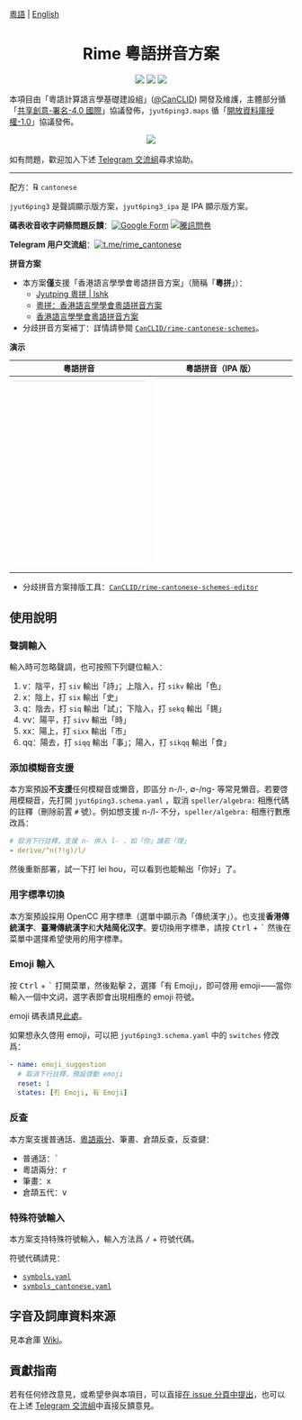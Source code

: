 [粵語](README.md) | [English](README-en.md)

<div lang="cmn">

<h1 align="center">Rime 粵語拼音方案</h1>

<p align="center">
<a href="https://github.com/rime/rime-cantonese/issues"><img src="https://img.shields.io/badge/%E6%AD%A1%E8%BF%8E-%E5%8F%83%E8%88%87%E8%B2%A2%E7%8D%BB-1dd3b0?style=for-the-badge&logo=github"/></a>
<a href="https://github.com/rime/rime-cantonese/releases"><img src="https://img.shields.io/github/v/release/rime/rime-cantonese?color=38618c&label=%E7%A9%A9%E5%AE%9A%E7%99%BC%E4%BD%88%E7%89%88%E6%9C%AC&style=for-the-badge"/></a>
<a href="https://travis-ci.com/github/rime/rime-cantonese"><img src="https://img.shields.io/travis/com/rime/rime-cantonese?label=%E5%B0%81%E8%A3%9D%E7%A8%8B%E5%BC%8F&logo=travis-ci&logoColor=white&style=for-the-badge"/></a>
</p>

本項目由「粵語計算語言學基礎建設組」([@CanCLID](https://github.com/CanCLID)) 開發及維護，主體部分循「[共享創意-署名-4.0 國際](http://creativecommons.org/licenses/by/4.0/)」協議發佈，`jyut6ping3.maps` 循「[開放資料庫授權-1.0](https://opendatacommons.org/licenses/odbl/)」協議發佈。

<p align="center"><a href="https://github.com/rime/rime-cantonese/releases"><img src="https://raw.githubusercontent.com/rime/rime-cantonese/build/button 安裝教程.svg"/></a></p>

如有問題，歡迎加入下述 [Telegram 交流組](https://t.me/rime_cantonese)尋求協助。

---

配方：℞ `cantonese`

`jyut6ping3` 是聲調顯示版方案，`jyut6ping3_ipa` 是 IPA 顯示版方案。

**碼表收音收字詞條問題反饋**：[![Google Form](https://img.shields.io/badge/Google_Form-white?style=flat-square&logo=google)](https://forms.gle/83cVEAiahr9wjyyq6) [![騰訊問卷](https://img.shields.io/badge/%E9%A8%B0%E8%A8%8A%E5%95%8F%E5%8D%B7-brightgreen?style=flat-square)](https://wj.qq.com/s2/7613837/0794)

**Telegram 用户交流組**：[![t.me/rime_cantonese](https://img.shields.io/badge/rime_cantonese-blue?style=flat-square&logo=telegram)](https://t.me/rime_cantonese)

**拼音方案**

- 本方案**僅**支援「香港語言學學會粵語拼音方案」（簡稱「**粵拼**」）：
  - [Jyutping 粵拼 | lshk](https://www.lshk.org/jyutping)
  - [粵拼：香港語言學學會粵語拼音方案](https://www.jyutping.org/jyutping/)
  - [香港語言學學會粵語拼音方案](https://zh.wikipedia.org/wiki/香港語言學學會粵語拼音方案)
- 分歧拼音方案補丁：詳情請參閱 [`CanCLID/rime-cantonese-schemes`](https://github.com/CanCLID/rime-cantonese-schemes)。

**演示**

| 粵語拼音                   | 粵語拼音（IPA 版）        |
| -------------------------- | ------------------------- |
| ![聲調版](./demo/tone.gif) | ![IPA 版](./demo/ipa.gif) |

- 分歧拼音方案排版工具：[`CanCLID/rime-cantonese-schemes-editor`](https://github.com/CanCLID/rime-cantonese-schemes-editor)

## 使用說明

### 聲調輸入

輸入時可忽略聲調，也可按照下列鍵位輸入：

1. v：陰平，打 `siv` 輸出「詩」；上陰入，打 `sikv` 輸出「色」
2. x：陰上，打 `six` 輸出「史」
3. q：陰去，打 `siq` 輸出「試」；下陰入，打 `sekq` 輸出「錫」
4. vv：陽平，打 `sivv` 輸出「時」
5. xx：陽上，打 `sixx` 輸出「市」
6. qq：陽去，打 `siqq` 輸出「事」；陽入，打 `sikqq` 輸出「食」

### 添加模糊音支援

本方案預設**不支援**任何模糊音或懶音，即區分 n-/l-, &empty;-/ng- 等常見懶音。若要啓用模糊音，先打開 `jyut6ping3.schema.yaml` ，取消 `speller/algebra:` 相應代碼的註釋（刪除前置 `#` 號）。例如想支援 n-/l- 不分，`speller/algebra:` 相應行數應改爲：

```yaml
# 取消下行註釋，支援 n- 併入 l- ，如「你」讀若「理」
- derive/^n(?!g)/l/
```

然後重新部署，試一下打 lei hou，可以看到也能輸出「你好」了。

### 用字標準切換

本方案預設採用 OpenCC 用字標準（選單中顯示為「傳統漢字」）。也支援**香港傳統漢字**、**臺灣傳統漢字**和**大陆简化汉字**。要切換用字標準，請按 <kbd>Ctrl</kbd> + <kbd>`</kbd> 然後在菜單中選擇希望使用的用字標準。

### Emoji 輸入

按 <kbd>Ctrl</kbd> + <kbd>`</kbd> 打開菜單，然後點擊 <kbd>2</kbd>，選擇「有 Emoji」，即可啓用 emoji——當你輸入一個中文詞，選字表即會出現相應的 emoji 符號。

emoji 碼表請見[此處](https://github.com/rime/rime-emoji/tree/master/opencc)。

如果想永久啓用 emoji，可以把 `jyut6ping3.schema.yaml` 中的 `switches` 修改爲：

```yaml
- name: emoji_suggestion
  # 取消下行註釋，預設啓動 emoji
  reset: 1
  states: [冇 Emoji, 有 Emoji]
```

### 反查

本方案支援普通話、[粵語兩分](https://github.com/CanCLID/rime-loengfan)、筆畫、倉頡反查，反查鍵：

- 普通話：<kbd>`</kbd>
- 粵語兩分：<kbd>r</kbd>
- 筆畫：<kbd>x</kbd>
- 倉頡五代：<kbd>v</kbd>

### 特殊符號輸入

本方案支持特殊符號輸入，輸入方法爲 <kbd>/</kbd> + 符號代碼。

符號代碼請見：

- [`symbols.yaml`](https://github.com/rime/rime-prelude/blob/master/symbols.yaml)
- [`symbols_cantonese.yaml`](symbols_cantonese.yaml)

## 字音及詞庫資料來源

見本倉庫 [Wiki](https://github.com/rime/rime-cantonese/wiki)。

## 貢獻指南

若有任何修改意見，或希望參與本項目，可以直接[在 issue 分頁中提出](https://github.com/rime/rime-cantonese/issues)，也可以在上述 [Telegram 交流組](https://t.me/rime_cantonese)中直接反饋意見。

</div>
